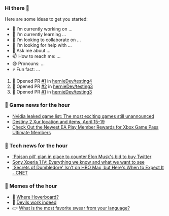 ### Hi there 👋

Here are some ideas to get you started:

- 🔭 I’m currently working on ...
- 🌱 I’m currently learning ...
- 👯 I’m looking to collaborate on ...
- 🤔 I’m looking for help with ...
- 💬 Ask me about ...
- 📫 How to reach me: ...
- 😄 Pronouns: ...
- ⚡ Fun fact: ...

<!--START_SECTION:waka-->
<!--END_SECTION:waka-->


<!--START_SECTION:activity-->
1. 💪 Opened PR [#1](https://github.com/hernieDev/testing4/pull/1) in [hernieDev/testing4](https://github.com/hernieDev/testing4)
2. 💪 Opened PR [#2](https://github.com/hernieDev/testing3/pull/2) in [hernieDev/testing3](https://github.com/hernieDev/testing3)
3. 💪 Opened PR [#1](https://github.com/hernieDev/testing3/pull/1) in [hernieDev/testing3](https://github.com/hernieDev/testing3)
<!--END_SECTION:activity-->

### 📣 Game news for the hour

<!-- GAME:START -->
 - [Nvidia leaked game list: The most exciting games still unannounced](https://www.pcgamer.com/nvidia-leaked-games-list-pc)
 - [Destiny 2 Xur location and items, April 15-19](https://www.polygon.com/destiny-2-guide-walkthrough/2022/4/15/23027003/destiny-2-xur-location-items-april-15-19)
 - [Check Out the Newest EA Play Member Rewards for Xbox Game Pass Ultimate Members](https://news.xbox.com/en-us/2022/04/15/new-ea-play-member-rewards-for-xbox-game-pass-ultimate/)<!-- GAME:END -->

### 📣 Tech news for the hour

<!-- TECH:START -->
 - [&#39;Poison pill&#39; plan in place to counter Elon Musk&#39;s bid to buy Twitter](https://appleinsider.com/articles/22/04/15/poison-pill-plan-in-place-to-counter-elon-musks-bid-to-buy-twitter?utm_medium=rss)
 - [Sony Xperia 1 IV: Everything we know and what we want to see](https://www.androidauthority.com/sony-xperia-1-iv-3152665/)
 - [&#39;Secrets of Dumbledore&#39; Isn&#39;t on HBO Max, but Here&#39;s When to Expect It     - CNET](https://www.cnet.com/tech/services-and-software/secrets-of-dumbledore-isnt-on-hbo-max-but-heres-when-to-expect-it/#ftag=CAD590a51e)<!-- TECH:END -->
### 📣 Memes of the hour

<!-- MEMES:START -->
 - 🚖 [Where Hoverboard?](http://9gag.com/gag/aZrjM90)
 - 🚯 [Devils work indeed](http://9gag.com/gag/aBnGYLZ)
 - 👉 [What is the most favorite swear from your language?](http://9gag.com/gag/aQXZnz8)<!-- MEMES:END -->